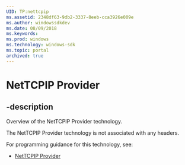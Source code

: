 ```yaml
---
UID: TP:nettcpip
ms.assetid: 2348df63-9db2-3337-8eeb-cca3926e009e
ms.author: windowssdkdev
ms.date: 08/09/2018
ms.keywords: 
ms.prod: windows
ms.technology: windows-sdk
ms.topic: portal
archived: true
---
```


# NetTCPIP Provider

## -description

Overview of the NetTCPIP Provider technology.

The NetTCPIP Provider technology is not associated with any headers.

For programming guidance for this technology, see:
* [NetTCPIP Provider](/previous-versions/windows/desktop/nettcpipprov)

